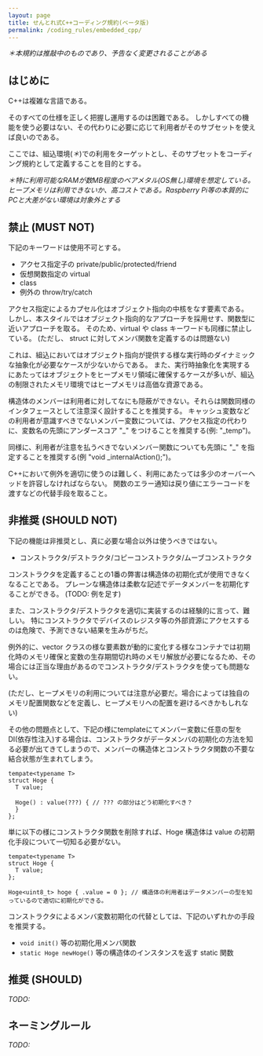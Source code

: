 ```yaml
---
layout: page
title: せんとれ式C++コーディング規約(ベータ版)
permalink: /coding_rules/embedded_cpp/
---
```


*＊本規約は推敲中のものであり、予告なく変更されることがある*

## はじめに

C++は複雑な言語である。

そのすべての仕様を正しく把握し運用するのは困難である。
しかしすべての機能を使う必要はない、その代わりに必要に応じて利用者がそのサブセットを使えば良いのである。

ここでは、組込環境(*＊*)での利用をターゲットとし、そのサブセットをコーディング規約として定義することを目的とする。

*＊特に利用可能なRAMが数MB程度のベアメタル(OS無し)環境を想定している。ヒープメモリは利用できないか、高コストである。Raspberry Pi等の本質的にPCと大差がない環境は対象外とする*


## 禁止 (MUST NOT)

下記のキーワードは使用不可とする。

- アクセス指定子の private/public/protected/friend
- 仮想関数指定の virtual
- class
- 例外の throw/try/catch

アクセス指定によるカプセル化はオブジェクト指向の中核をなす要素である。
しかし、本スタイルではオブジェクト指向的なアプローチを採用せす、関数型に近いアプローチを取る。
そのため、virtual や class キーワードも同様に禁止している。
(ただし、 struct に対してメンバ関数を定義するのは問題ない)

これは、組込においてはオブジェクト指向が提供する様な実行時のダイナミックな抽象化が必要なケースが少ないからである。
また、実行時抽象化を実現するにあたってはオブジェクトをヒープメモリ領域に確保するケースが多いが、組込の制限されたメモリ環境ではヒープメモリは高価な資源である。

構造体のメンバーは利用者に対してなにも隠蔽ができない。それらは関数同様のインタフェースとして注意深く設計することを推奨する。
キャッシュ変数などの利用者が意識すべきでないメンバー変数については、アクセス指定の代わりに、変数名の先頭にアンダースコア "_" をつけることを推奨する(例: "_temp")。

同様に、利用者が注意を払うべきでないメンバー関数についても先頭に "_" を指定することを推奨する(例 "void _internalAction();")。

C++において例外を適切に使うのは難しく、利用にあたっては多少のオーバーヘッドを許容しなければならない。
関数のエラー通知は戻り値にエラーコードを渡すなどの代替手段を取ること。

## 非推奨 (SHOULD NOT)

下記の機能は非推奨とし、真に必要な場合以外は使うべきではない。

- コンストラクタ/デストラクタ/コピーコンストラクタ/ムーブコンストラクタ

コンストラクタを定義することの1番の弊害は構造体の初期化式が使用できなくなることである。
プレーンな構造体は柔軟な記述でデータメンバーを初期化することができる。
(TODO: 例を足す)

また、コンストラクタ/デストラクタを適切に実装するのは経験的に言って、難しい。
特にコンストラクタでデバイスのレジスタ等の外部資源にアクセスするのは危険で、予測できない結果を生みがちだ。

例外的に、vector クラスの様な要素数が動的に変化する様なコンテナでは初期化時のメモリ確保と変数の生存期間切れ時のメモリ解放が必要になるため、その場合には正当な理由があるのでコンストラクタ/デストラクタを使っても問題ない。

(ただし、ヒープメモリの利用については注意が必要だ。場合によっては独自のメモリ配置関数などを定義し、ヒープメモリへの配置を避けるべきかもしれない)

その他の問題点として、下記の様にtemplateにてメンバー変数に任意の型をDI(依存性注入)する場合は、コンストラクタがデータメンバの初期化の方法を知る必要が出てきてしまうので、メンバーの構造体とコンストラクタ関数の不要な結合状態が生まれてしまう。

```
tempate<typename T>
struct Hoge {
  T value;

  Hoge() : value(???) { // ??? の部分はどう初期化すべき？
  }
};
```

単に以下の様にコンストラクタ関数を削除すれば、Hoge 構造体は value の初期化手段について一切知る必要がない。

```
tempate<typename T>
struct Hoge {
  T value;
};

Hoge<uint8_t> hoge { .value = 0 }; // 構造体の利用者はデータメンバーの型を知っているので適切に初期化ができる。
```

コンストラクタによるメンバ変数初期化の代替としては、下記のいずれかの手段を推奨する。

- `void init()` 等の初期化用メンバ関数
- `static Hoge newHoge()` 等の構造体のインスタンスを返す static 関数

## 推奨 (SHOULD)

*TODO:*

## ネーミングルール

*TODO:*
